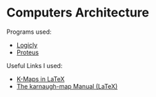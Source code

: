 # Computers Architecture
Programs used: 
  * [Logicly](https://logic.ly/)
  * [Proteus](https://www.labcenter.com/education/)
  
Useful Links I used:
  * [K-Maps in LaTeX](https://tex.stackexchange.com/questions/140567/drawing-karnaughs-maps-in-latex)
  * [The karnaugh-map Manual (LaTeX)](http://repositorios.cpai.unb.br/ctan/graphics/pgf/contrib/karnaugh-map/karnaugh-map.pdf)
